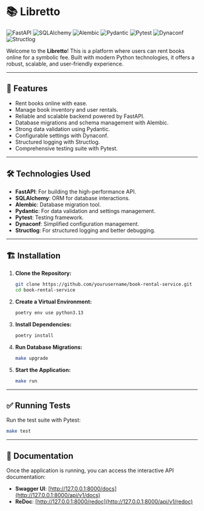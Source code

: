 # 📚 Libretto

![FastAPI](https://img.shields.io/badge/FastAPI-005571?style=for-the-badge&logo=fastapi&logoColor=white)
![SQLAlchemy](https://img.shields.io/badge/SQLAlchemy-008080?style=for-the-badge&logo=python&logoColor=white)
![Alembic](https://img.shields.io/badge/Alembic-4682B4?style=for-the-badge&logo=python&logoColor=white)
![Pydantic](https://img.shields.io/badge/Pydantic-FFD43B?style=for-the-badge&logo=python&logoColor=darkblue)
![Pytest](https://img.shields.io/badge/Pytest-0A9EDC?style=for-the-badge&logo=pytest&logoColor=white)
![Dynaconf](https://img.shields.io/badge/Dynaconf-F28D00?style=for-the-badge&logo=python&logoColor=white)
![Structlog](https://img.shields.io/badge/Structlog-5C2D91?style=for-the-badge&logo=python&logoColor=white)

Welcome to the **Libretto**! This is a platform where users can rent books online for a symbolic fee. Built with modern Python technologies, it offers a robust, scalable, and user-friendly experience.

---

## 🚀 Features

- Rent books online with ease.
- Manage book inventory and user rentals.
- Reliable and scalable backend powered by FastAPI.
- Database migrations and schema management with Alembic.
- Strong data validation using Pydantic.
- Configurable settings with Dynaconf.
- Structured logging with Structlog.
- Comprehensive testing suite with Pytest.

---

## 🛠️ Technologies Used

- **FastAPI**: For building the high-performance API.
- **SQLAlchemy**: ORM for database interactions.
- **Alembic**: Database migration tool.
- **Pydantic**: For data validation and settings management.
- **Pytest**: Testing framework.
- **Dynaconf**: Simplified configuration management.
- **Structlog**: For structured logging and better debugging.

---

## 🏗️ Installation

1. **Clone the Repository:**
   ```bash
   git clone https://github.com/yourusername/book-rental-service.git
   cd book-rental-service
   ```

2. **Create a Virtual Environment:**
   ```bash
   poetry env use python3.13
   ```

3. **Install Dependencies:**
   ```bash
   poetry install
   ```

4. **Run Database Migrations:**
   ```bash
   make upgrade
   ```

5. **Start the Application:**
   ```bash
   make run
   ```

---

## ✅ Running Tests

Run the test suite with Pytest:

```bash
make test
```

---

## 📖 Documentation

Once the application is running, you can access the interactive API documentation:

- **Swagger UI**: [http://127.0.0.1:8000/docs](http://127.0.0.1:8000/api/v1/docs)
- **ReDoc**: [http://127.0.0.1:8000/redoc](http://127.0.0.1:8000/api/v1/redoc)

